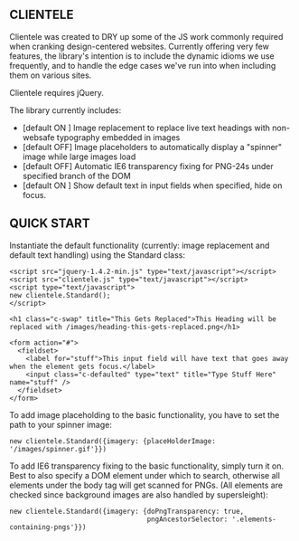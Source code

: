 CLIENTELE
---------

Clientele was created to DRY up some of the JS work commonly required when cranking design-centered websites. 
Currently offering very few features, the library's intention is to include the dynamic idioms we use 
frequently, and to handle the edge cases we've run into when including them on various sites.

Clientele requires jQuery.

The library currently includes:

  * [default ON ] Image replacement to replace live text headings with non-websafe typography embedded in images
  * [default OFF] Image placeholders to automatically display a "spinner" image while large images load
  * [default OFF] Automatic IE6 transparency fixing for PNG-24s under specified branch of the DOM
  * [default ON ] Show default text in input fields when specified, hide on focus.
  
QUICK START
-----------

Instantiate the default functionality (currently: image replacement and default text handling) using the Standard class:

    <script src="jquery-1.4.2-min.js" type="text/javascript"></script>
    <script src="clientele.js" type="text/javascript"></script>
    <script type="text/javascript"> 
    new clientele.Standard();
    </script>

    <h1 class="c-swap" title="This Gets Replaced">This Heading will be replaced with /images/heading-this-gets-replaced.png</h1>

    <form action="#">
      <fieldset>
        <label for="stuff">This input field will have text that goes away when the element gets focus.</label>
        <input class="c-defaulted" type="text" title="Type Stuff Here" name="stuff" />
      </fieldset>
    </form>

To add image placeholding to the basic functionality, you have to set the path to your spinner image:

    new clientele.Standard({imagery: {placeHolderImage: '/images/spinner.gif'}})

To add IE6 transparency fixing to the basic functionality, simply turn it on.  Best to also specify a DOM element under which 
to search, otherwise all elements under the body tag will get scanned for PNGs.  (All elements are checked since background images
are also handled by supersleight):

    new clientele.Standard({imagery: {doPngTransparency: true,
                                      pngAncestorSelector: '.elements-containing-pngs'}})

